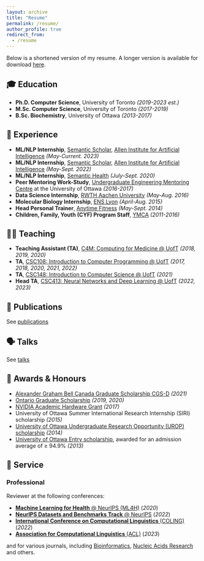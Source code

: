 ```yaml
---
layout: archive
title: "Resume"
permalink: /resume/
author_profile: true
redirect_from:
  - /resume
---
```


Below is a shortened version of my resume. A longer version is available for download [here](../files/resume.pdf).

## 🎓 Education

- __Ph.D. Computer Science__, University of Toronto _(2019-2023 est.)_
- __M.Sc. Computer Science__, University of Toronto _(2017-2019)_
- __B.Sc. Biochemistry__, University of Ottawa _(2013-2017)_

## 💼 Experience

- __ML/NLP Internship__, [Semantic Scholar](https://www.semanticscholar.org/about), [Allen Institute for Artificial Intelligence](https://allenai.org/) _(May-Current. 2023)_
- __ML/NLP Internship__, [Semantic Scholar](https://www.semanticscholar.org/about), [Allen Institute for Artificial Intelligence](https://allenai.org/) _(May-Sept. 2022)_
- __ML/NLP Internship__, [Semantic Health](https://www.semantichealth.ai/) _(July-Sept. 2020)_
- __Peer Mentoring Work-Study__, [Undergraduate Engineering Mentoring Centre](https://www.uottawa.ca/faculty-engineering/student-experience/mentoring) at the University of Ottawa _(2016-2017)_
- __Data Science Internship__, [RWTH Aachen University](https://www.rwth-aachen.de/go/id/a/?lidx=1) _(May-Aug. 2016)_
- __Molecular Biology Internship__, [ENS Lyon](http://www.ens-lyon.fr/en/) _(April-Aug. 2015)_
- __Head Personal Trainer__, [Anytime Fitness](https://www.anytimefitness.com/gyms/3398/Port-Perry-ON-L9L-1V4/?utm_source=google&utm_medium=local&utm_campaign=localmaps&utm_content=3398) _(May-Sept. 2014)_
- __Children, Family, Youth (CYF) Program Staff__, [YMCA](https://ymcagta.org/find-a-y/oshawa-ymca) _(2011-2016)_

## 🧑‍🏫 Teaching 

- __Teaching Assistant (TA)__, [C4M: Computing for Medicine @ UofT](https://c4m-uoft.github.io/) _(2018, 2019, 2020)_
- __TA__, [CSC108: Introduction to Computer Programming @ UofT](https://artsci.calendar.utoronto.ca/course/csc108h1) _(2017, 2018, 2020, 2021, 2022)_
- __TA__, [CSC148: Introduction to Computer Science @ UofT](https://artsci.calendar.utoronto.ca/course/csc148h1) _(2021)_
- __Head TA__, [CSC413: Neural Networks and Deep Learning @ UofT](https://artsci.calendar.utoronto.ca/course/csc413h1) _(2022, 2023)_

## 📄 Publications

See [publications](../publications)

## 🗣️ Talks

See [talks](../talks)
  
## 🏅 Awards & Honours

- [Alexander Graham Bell Canada Graduate Scholarship CGS-D](https://www.nserc-crsng.gc.ca/Students-Etudiants/PG-CS/BellandPostgrad-BelletSuperieures_eng.asp) _(2021)_
- [Ontario Graduate Scholarship](https://osap.gov.on.ca/OSAPPortal/en/A-ZListofAid/PRDR019245.html) _(2019, 2020)_
- [NVIDIA Academic Hardware Grant](https://mynvidia.force.com/HardwareGrant/s/Application) _(2017)_
- University of Ottawa Summer International Research Internship (SIRI) scholarship _(2015)_
- [University of Ottawa Undergraduate Research Opportunity (UROP) scholarship](https://www.uottawa.ca/research-innovation/international-research-experiential-learning/undergraduate-research-opportunity-program) _(2014)_
- [University of Ottawa Entry scholarship](https://www.uottawa.ca/study/fees-financial-support/scholarships-awards-overview/undergraduate-scholarships-archive), awarded for an admission average of $\ge$ 94.9% _(2013)_

## 🤝 Service

### Professional

Reviewer at the following conferences:

- [__Machine Learning for Health__ @ NeurIPS (ML4H)](https://ml4health.github.io/2022/) (_2020_)
- [__NeurIPS Datasets and Benchmarks Track__ @ NeurIPS](https://neurips.cc/Conferences/2022/CallForDatasetsBenchmarks) (_2022_)
- [__International Conference on Computational Linguistics__ (COLING)](https://aclanthology.org/events/coling-2022/) (_2022_)
- [__Association for Computational Linguistics__ (ACL)](https://aclanthology.org/venues/acl/) (_2023_)

and for various journals, including [Bioinformatics](https://academic.oup.com/bioinformatics), [Nucleic Acids Research](https://academic.oup.com/nar) and others.